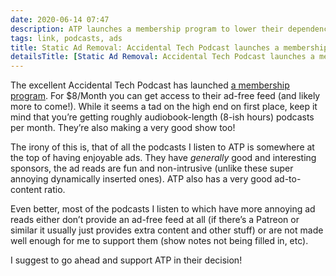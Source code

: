 ```yaml
---
date: 2020-06-14 07:47
description: ATP launches a membership program to lower their dependency on sponsors
tags: link, podcasts, ads
title: Static Ad Removal: Accidental Tech Podcast launches a membership program
detailsTitle: [Static Ad Removal: Accidental Tech Podcast launches a membership program](https://atp.fm/382)
---
```


The excellent Accidental Tech Podcast has launched [a membership program](https://atp.fm/join). For $8/Month you can get access to their ad-free feed (and likely more to come!). While it seems a tad on the high end on first place, keep it mind that you’re getting roughly audiobook-length (8-ish hours) podcasts per month. They’re also making a very good show too!

The irony of this is, that of all the podcasts I listen to ATP is somewhere at the top of having enjoyable ads. They have *generally* good and interesting sponsors, the ad reads are fun and non-intrusive (unlike these super annoying dynamically inserted ones). ATP also has a very good ad-to-content ratio.

Even better, most of the podcasts I listen to which have more annoying ad reads either don’t provide an ad-free feed at all (if there’s a Patreon or similar it usually just provides extra content and other stuff) or are not made well enough for me to support them (show notes not being filled in, etc).

I suggest to go ahead and support ATP in their decision!

